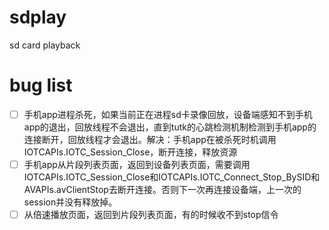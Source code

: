 # sdplay
sd card playback

# bug list
- [ ] 手机app进程杀死，如果当前正在进程sd卡录像回放，设备端感知不到手机app的退出，回放线程不会退出，直到tutk的心跳检测机制检测到手机app的连接断开，回放线程才会退出。解决：手机app在被杀死时机调用IOTCAPIs.IOTC_Session_Close，断开连接，释放资源
- [ ] 手机app从片段列表页面，返回到设备列表页面，需要调用IOTCAPIs.IOTC_Session_Close和IOTCAPIs.IOTC_Connect_Stop_BySID和AVAPIs.avClientStop去断开连接。否则下一次再连接设备端，上一次的session并没有释放掉。
- [ ] 从倍速播放页面，返回到片段列表页面，有的时候收不到stop信令
